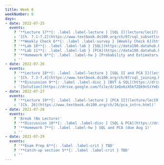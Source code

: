 ```yaml
---
title: Week 6
weekNumber: 6
days:
- date: 2022-07-25
  events:
    ? '**Lecture 17**{: .label .label-lecture } [SQL I](lecture/lec17)'
    : '[Ch. 7.1-7.2](https://www.textbook.ds100.org/ch/07/sql_subsetting.html), [7.5](https://www.textbook.ds100.org/ch/07/sql_other_reps.html)'
    ? '**Weekly Check 6**{: .label .label-survey } [Weekly Check 6](https://forms.gle/odZRnnn3sX6Godf3A)'
    ? '**Lab 10**{: .label .label-lab } [SQL](https://data100.datahub.berkeley.edu/hub/user-redirect/git-pull?repo=https%3A%2F%2Fgithub.com%2FDS-100%2Fsu22&branch=main&urlpath=lab%2Ftree%2Fsu22%2Flab%2Flab10%2Flab10.ipynb) (due Jul 30)'
    ? '**Lab 11**{: .label .label-lab } [PCA](https://data100.datahub.berkeley.edu/hub/user-redirect/git-pull?repo=https%3A%2F%2Fgithub.com%2FDS-100%2Fsu22&branch=main&urlpath=lab%2Ftree%2Fsu22%2Flab%2Flab11%2Flab11.ipynb) (due Jul 30)'
    ? '**Homework 6**{: .label .label-hw } [Probability and Estimators coding](https://data100.datahub.berkeley.edu/hub/user-redirect/git-pull?repo=https%3A%2F%2Fgithub.com%2FDS-100%2Fsu22&branch=main&urlpath=lab%2Ftree%2Fsu22%2Fhw%2Fhw06%2Fhw06.ipynb), [written pdf](hw/hw06/hw06_student.pdf), [written latex](hw/hw06/hw06_template.zip)  (due Jul 28)'
    : ''
- date: 2022-07-26
  events:
    ? '**Lecture 18**{: .label .label-lecture } [SQL II and PCA I](lecture/lec18)'
    : '[Ch. 7.3-7.4](https://www.textbook.ds100.org/ch/07/sql_joining.html)'
    ? '**Discussion 9**{: .label .label-disc } [BVT & SQL](https://drive.google.com/file/d/1kg190ujzn77ToLX7SfSxnrTi8LIA4W5o/view?usp=sharing)'
    : '[Solution](https://drive.google.com/file/d/1eQx6zX5kfZQk9nSiYmEuIsECMpNxZlZh/view?usp=sharing), Recording'
- date: 2022-07-27
  events:
    ? '**Lecture 19**{: .label .label-lecture } [PCA II](lecture/lec19)'
    : '[Ch. 26](https://www.textbook.ds100.org/ch/26/pca_intro.html)'
- date: 2021-07-28
  events:
    ? 'Break (No Lecture)'
    ? '**Discussion 10**{: .label .label-disc } [SQL & PCA](https://drive.google.com/file/d/1Cklygp7Il0hTznTqvOIe-jJ5PI0ju4IE/view?usp=sharing)'
    ? '**Homework 7**{: .label .label-hw } SQL and PCA (due Aug 1)'
    : ''
- date: 2021-07-29
  events:
    ? '**Exam Prep 6**{: .label .label-crit } TBD'
    ? '**Catch-up section 5**{: .label .label-crit } TBD'
    : ''
---
```

